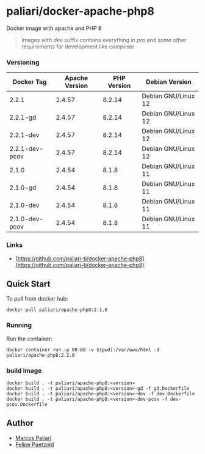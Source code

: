 # paliari/docker-apache-php8

Docker image with apache and PHP 8

> Images with *dev* suffix contains everything in *pro* and some other requirements for development like composer

### Versioning
| Docker Tag      | Apache Version | PHP Version | Debian Version      |
|-----------------|----------------|-------------|---------------------|
| 2.2.1           | 2.4.57         | 8.2.14      | Debian GNU/Linux 12 |
| 2.2.1-gd        | 2.4.57         | 8.2.14      | Debian GNU/Linux 12 |
| 2.2.1-dev       | 2.4.57         | 8.2.14      | Debian GNU/Linux 12 |
| 2.2.1-dev-pcov  | 2.4.57         | 8.2.14      | Debian GNU/Linux 12 |
| 2.1.0           | 2.4.54         | 8.1.8       | Debian GNU/Linux 11 |
| 2.1.0-gd        | 2.4.54         | 8.1.8       | Debian GNU/Linux 11 |
| 2.1.0-dev       | 2.4.54         | 8.1.8       | Debian GNU/Linux 11 |
| 2.1.0-dev-pcov  | 2.4.54         | 8.1.8       | Debian GNU/Linux 11 |

### Links
- [https://github.com/paliari-ti/docker-apache-php8](https://github.com/paliari-ti/docker-apache-php8)

## Quick Start

To pull from docker hub:

```
docker pull paliari/apache-php8:2.1.0
```

### Running

Run the container:

```
docker container run -p 80:80 -v $(pwd):/var/www/html -d paliari/apache-php8:2.2.0
```

### build image

```
docker build . -t paliari/apache-php8:<version>
docker build . -t paliari/apache-php8:<version>-gd -f gd.Dockerfile
docker build . -t paliari/apache-php8:<version>-dev -f dev.Dockerfile
docker build . -t paliari/apache-php8:<version>-dev-pcov -f dev-pcov.Dockerfile
```

Author
-------

-	[Marcos Paliari](https://paliari.com.br)
-	[Felipe Paetzold](https://github.com/felipebohnertpaetzold)
